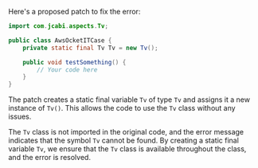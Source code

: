 Here's a proposed patch to fix the error:
```java
import com.jcabi.aspects.Tv;

public class AwsOcketITCase {
    private static final Tv Tv = new Tv();

    public void testSomething() {
        // Your code here
    }
}
```
The patch creates a static final variable `Tv` of type `Tv` and assigns it a new instance of `Tv()`. This allows the code to use the `Tv` class without any issues.

The `Tv` class is not imported in the original code, and the error message indicates that the symbol `Tv` cannot be found. By creating a static final variable `Tv`, we ensure that the `Tv` class is available throughout the class, and the error is resolved.